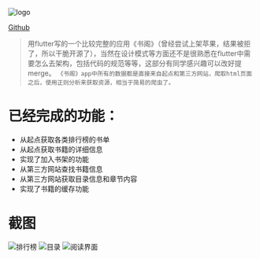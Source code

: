 ![logo](https://github.com/StrongX/readBook/blob/master/meta/icon512.png?raw=true)

[Github](https://github.com/StrongX/readBook)
> 用flutter写的一个比较完整的应用《书阁》（曾经尝试上架苹果，结果被拒了，所以干脆开源了），当然在设计模式等方面还不是很熟悉在flutter中需要怎么去架构，包括代码的规范等等，这部分有同学感兴趣可以改好提merge。
`《书阁》app中所有的数据都是直接来自起点和第三方网站，爬取html页面之后，使用正则分析来获取资源，相当于简易的爬虫了。`

# 已经完成的功能：
- 从起点获取各类排行榜的书单
- 从起点获取书籍的详细信息
- 实现了加入书架的功能
- 从第三方网站查找书籍信息
- 从第三方网站获取目录信息和章节内容
- 实现了书籍的缓存功能

# 截图
![排行榜](https://github.com/StrongX/readBook/blob/master/meta/0x0ss%20(1).jpg?raw=true)
![目录](https://github.com/StrongX/readBook/blob/master/meta/0x0ss%20(2).jpg?raw=true)
![阅读界面](https://github.com/StrongX/readBook/blob/master/meta/0x0ss%20(3).jpg?raw=true)
